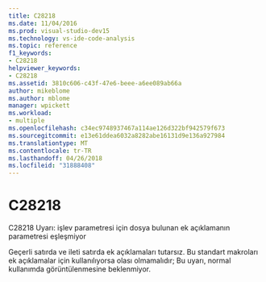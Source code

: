 ```yaml
---
title: C28218
ms.date: 11/04/2016
ms.prod: visual-studio-dev15
ms.technology: vs-ide-code-analysis
ms.topic: reference
f1_keywords:
- C28218
helpviewer_keywords:
- C28218
ms.assetid: 3810c606-c43f-47e6-beee-a6ee089ab66a
author: mikeblome
ms.author: mblome
manager: wpickett
ms.workload:
- multiple
ms.openlocfilehash: c34ec9748937467a114ae126d322bf942579f673
ms.sourcegitcommit: e13e61ddea6032a8282abe16131d9e136a927984
ms.translationtype: MT
ms.contentlocale: tr-TR
ms.lasthandoff: 04/26/2018
ms.locfileid: "31888408"
---
```

# <a name="c28218"></a>C28218
C28218 Uyarı: işlev parametresi için dosya bulunan ek açıklamanın parametresi eşleşmiyor

 Geçerli satırda ve ileti satırda ek açıklamaları tutarsız. Bu standart makroları ek açıklamalar için kullanılıyorsa olası olmamalıdır; Bu uyarı, normal kullanımda görüntülenmesine beklenmiyor.